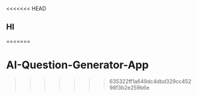 <<<<<<< HEAD
## HI
=======
# AI-Question-Generator-App
>>>>>>> 635322ff1a649dc4dbd329cc45298f3b2e259b6e
